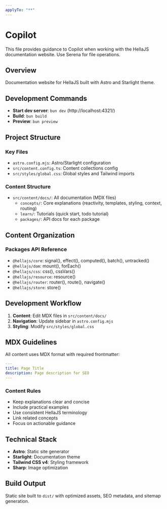 ```yaml
---
applyTo: "**"
---
```


# Copilot

This file provides guidance to Copilot when working with the HellaJS documentation website. Use Serena for file operations.

## Overview

Documentation website for HellaJS built with Astro and Starlight theme.

## Development Commands

- **Start dev server**: `bun dev` (http://localhost:4321/)
- **Build**: `bun build`
- **Preview**: `bun preview`

## Project Structure

### Key Files
- `astro.config.mjs`: Astro/Starlight configuration
- `src/content.config.ts`: Content collections config
- `src/styles/global.css`: Global styles and Tailwind imports

### Content Structure
- `src/content/docs/`: All documentation (MDX files)
  - `concepts/`: Core explanations (reactivity, templates, styling, context, routing)
  - `learn/`: Tutorials (quick start, todo tutorial)
  - `packages/`: API docs for each package

## Content Organization

### Packages API Reference
- `@hellajs/core`: signal(), effect(), computed(), batch(), untracked()
- `@hellajs/dom`: mount(), forEach()
- `@hellajs/css`: css(), cssVars()
- `@hellajs/resource`: resource()
- `@hellajs/router`: router(), route(), navigate()
- `@hellajs/store`: store()

## Development Workflow

1. **Content**: Edit MDX files in `src/content/docs/`
2. **Navigation**: Update sidebar in `astro.config.mjs`
3. **Styling**: Modify `src/styles/global.css`

## MDX Guidelines

All content uses MDX format with required frontmatter:
```yaml
---
title: Page Title
description: Page description for SEO
---
```

### Content Rules
- Keep explanations clear and concise
- Include practical examples
- Use consistent HellaJS terminology
- Link related concepts
- Focus on actionable guidance

## Technical Stack

- **Astro**: Static site generator
- **Starlight**: Documentation theme
- **Tailwind CSS v4**: Styling framework
- **Sharp**: Image optimization

## Build Output

Static site built to `dist/` with optimized assets, SEO metadata, and sitemap generation.